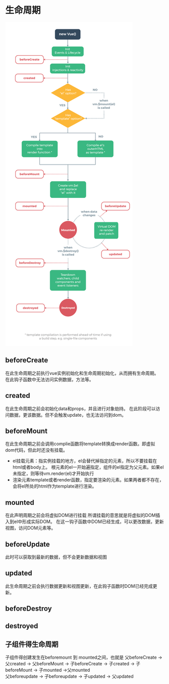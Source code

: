 # 生命周期

![image](./img.png)

## beforeCreate

在此生命周期之前执行vue实例初始化和生命周期初始化，从而拥有生命周期。
在此钩子函数中无法访问实例数据，方法等。

## created

在此生命周期之前会初始化data和props，并且进行对象劫持。
在此阶段可以访问数据，更该数据。但不会触发update，也无法访问到dom。

## beforeMount

在此生命周期之前会调用complie函数将template转换成render函数。即虚拟dom代码，但此时还没有挂载。

- el挂载元素：指实例挂载的地方，el会替代掉指定的元素，所以不要挂载在html或者body上。
根元素的el一开始遍指定，组件的el指定为父元素。如果el未指定，则等待vm.render(el)才开始执行
- 渲染元素template或者render函数，指定要渲染的元素。如果两者都不存在，会将el所处的html作为template进行渲染。

## mounted

在此声明周期之前会将虚拟DOM进行挂载
所谓挂载的意思就是将虚拟的DOM插入到el中形成实际DOM。
在这一钩子函数中DOM已经生成，可以更改数据，更新视图，访问DOM元素等。

## beforeUpdate

此时可以获取到最新的数据，但不会更新数据和视图

## updated

此生命周期之前会执行数据更新和视图更新，在此钩子函数时DOM已经完成更新。

## beforeDestroy

## destroyed

## 子组件得生命周期

子组件得创建发生在beforemount 到 mounted之间，也就是
父beforeCreate -> 父created -> 父beforeMount -> 子beforeCreate -> 子created -> 子beforeMount -> 子mounted ->父mounted  
父beforeupdate -> 子beforeupdate -> 子updated -> 父updated
